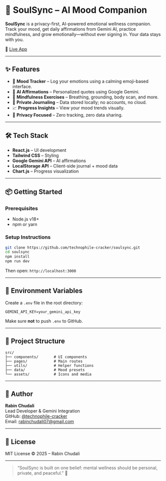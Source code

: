  # 🌿 SoulSync – AI Mood Companion

**SoulSync** is a privacy-first, AI-powered emotional wellness companion. Track your mood, get daily affirmations from Gemini AI, practice mindfulness, and grow emotionally—without ever signing in. Your data stays with you.

🔗 [Live App](https://soulsync.rabinchudali07.xyz)

---

## ✨ Features

- 🎯 **Mood Tracker** – Log your emotions using a calming emoji-based interface.
- 🤖 **AI Affirmations** – Personalized quotes using Google Gemini.
- 🧘 **Mindfulness Exercises** – Breathing, grounding, body scan, and more.
- 📔 **Private Journaling** – Data stored locally; no accounts, no cloud.
- 📈 **Progress Insights** – View your mood trends visually.
- 🔐 **Privacy Focused** – Zero tracking, zero data sharing.

---

## 🛠️ Tech Stack

- **React.js** – UI development
- **Tailwind CSS** – Styling
- **Google Gemini API** – AI affirmations
- **LocalStorage API** – Client-side journal + mood data
- **Chart.js** – Progress visualization

---

## 📦 Getting Started

### Prerequisites

- Node.js v18+
- npm or yarn

### Setup Instructions

```bash
git clone https://github.com/technophile-cracker/soulsync.git
cd soulsync
npm install
npm run dev
```

Then open: `http://localhost:3000`

---

## 🔐 Environment Variables

Create a `.env` file in the root directory:

```env
GEMINI_API_KEY=your_gemini_api_key
```

Make sure **not** to push `.env` to GitHub.

---

## 📁 Project Structure

```
src/
├── components/       # UI components
├── pages/            # Main routes
├── utils/            # Helper functions
├── data/             # Mood presets
└── assets/           # Icons and media
```

---

## 🙋 Author

**Rabin Chudali**  
Lead Developer & Gemini Integration  
GitHub: [@technophile-cracker](https://github.com/technophile-cracker)  
Email: rabinchudali07@gmail.com

---

## 📜 License

MIT License © 2025 – Rabin Chudali

---

> “SoulSync is built on one belief: mental wellness should be personal, private, and peaceful.” 🧘
